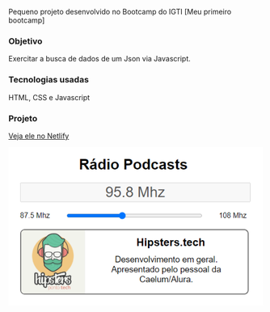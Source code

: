 Pequeno projeto desenvolvido no Bootcamp do IGTI [Meu primeiro bootcamp]

### Objetivo

Exercitar a busca de dados de um Json via Javascript.

### Tecnologias usadas

HTML, CSS e Javascript

### Projeto

<a href="https://pedropaulodf-igti-radio-poscats.netlify.app/" target="_blank">Veja ele no Netlify</a>

<img src="img/podcast.png">
